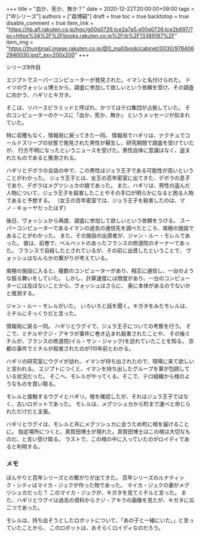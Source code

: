 +++
title = "血か、死か、無か？"
date = 2020-12-22T20:00:00+09:00
tags = ["Wシリーズ"]
authors = ["森博嗣"]
draft = true
toc = true
backtotop = true
disable_comment = true
item_link = "https://hb.afl.rakuten.co.jp/hgc/g00q0726.tce2a7a5.g00q0726.tce2b697/?pc=https%3A%2F%2Fbooks.rakuten.co.jp%2Frb%2F13389187%2F"
item_img = "https://thumbnail.image.rakuten.co.jp/@0_mall/book/cabinet/0030/9784062940030.jpg?_ex=200x200"
+++

シリーズ8作目

エジプトでスーパーコンピューターが発見された。イマンと名付けられた。
ドイツのヴォッシュ博士から、調査に参加して欲しいという依頼を受け、その調査に向かう、ハギリとキガタ。

そこは、リバースピラミッドと呼ばれ、かつてはテロ集団が占拠していた。
そのコンピューターのケースに「血か、死か、無か」 というメッセージが刻まれていた。

特に収穫もなく、情報局に戻ってきた一同。
情報局でハギリは、ナクチュでコールドスリープの状態で発見された男性が蘇生し、研究期間で調査を受けていたが、
行方不明になったというニュースを受けた。男性自体に意識はなく、盗まれたものであると推測される。
 

ハギリとデボラの会話の中で、この男性はジュラ王子である可能性が高いということがわかった。
ジュラ王子とは、女王の百年密室に出てきた、デボラの息子であり、デボラはメグツシュカの娘であった。
また、ハギリは、男性の盗んだ人物について、ジュラ王子を殺害したことやその手口が明らかになると困る人物であると予想する。
（女王の百年密室では、ジュラ王子を殺害したのは、マノ・キョーヤだったはず）

後日、ヴォッシュから再度、調査に参加して欲しいという依頼をうける。
スーパーコンピューターであるイマンの過去の通信先を調べたところ、南極の施設であることがわかった。
また、その施設の出資者が、ジャン・ルー・モレルであった。
彼は、前巻で、ベルベットのあったフランスの修道院のオーナーであった。
フランスで自殺したとされているが、その前に出資したということで、
ヴォッシュはなんらかの繋がりが考えている。

南極の施設に入ると、複数のコンピューターがあり、相互に通信し、一台のような振る舞いをしていた。
しかし、計算速度には限度があり、一台のコンピューターには及ばないことから、ヴォッシュはさらに、
奥に本体があるのでないかと推測する。

ジャン・ルー・モレルがいた。
いろいろと話を聞く。キガタをみたモレルは、ミチルにそっくりだと言った。
 
情報局に戻る一同。
ハギリとウグイで、ジュラ王子についての考察を行う。
そこで、ミチルやクジ・アキラが事件に巻き込まれ殺害されたことや、
その後ミチルが、フランスの修道院(イル・サン・ジャック)を訪れていたことを知る。
京都の事件でミチルが殺害されたのが110年前とわかる。


ハギリの研究室にウグイが訪れ、イマンが持ち出されたので、現場に来て欲しいと言われる。
エジプトにつくと、イマンを持ち出したグループを軍が包囲している状況だった。
そこへ、モレルがやってくる。そこで、テロ組織から棺のようなものを買い取る。

モレルと接触するウグイとハギリ。棺を確認したが、それはジュラ王子ではなく、古いロボットであった。
モレルは、メグツシュカから町まで運べと命じられただけだと主張。

ハギリとウグイは、モレルと共にメグツシュカに会うため町に棺を届けることに。
指定場所につくと、真賀田博士が現れた。真賀田博士はこの棺は大切なものだ、と言い受け取る。
ラストで、この棺の中に入っていたのがロイディであると判明する。

### メモ
ぼんやりと百年シリーズとの繋がりが出てきた。
百年シリーズのルナティック・シティはマイカ・ジュクが作った物であった。
マイカ・ジュクの妻がメグツシュカだった？
このマイカ・ジュクが、キガタを見てミチルと言った。
また、ハギリとウグイは過去の資料からクジ・アキラの画像を見たが、キガタに瓜二つであった。

モレルは、持ち出そうとしたロボットについて、「あの子と一緒にいた。」と言っていたことから、
このロボットは、おそらくロイディなのだろう。
